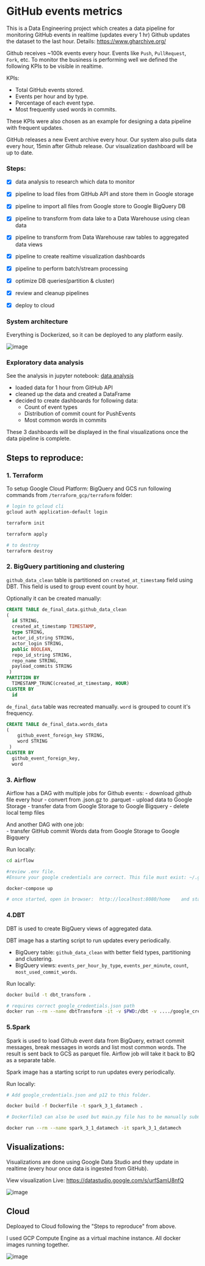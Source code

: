# GitHub events metrics

This is a Data Engineering project which creates a data pipeline for monitoring GitHub events in realtime (updates every 1 hr)
Github updates the dataset to the last hour.
Details: https://www.gharchive.org/

Github receives ~100k events every hour. Events like `Push`, `PullRequest`, `Fork`, etc. To monitor the business is performing well we defined the following KPIs to be visible in realtime.

KPIs:
- Total GitHub events stored.
- Events per hour and by type.
- Percentage of each event type.
- Most frequently used words in commits.

These KPIs were also chosen as an example for designing a data pipeline with frequent updates.

GitHub releases a new Event archive every hour. Our system also pulls data every hour, 15min after Github release. Our visualization dashboard will be up to date.


### Steps:
 - [x] data analysis to research which data to monitor
 - [x] pipeline to load files from GitHub API and store them in Google storage
 - [x] pipeline to import all files from Google store to Google BigQuery DB
 - [x] pipeline to transform from data lake to a Data Warehouse using clean data
 - [x] pipeline to transform from Data Warehouse raw tables to aggregated data views
 - [x] pipeline to create realtime visualization dashboards
 - [x] pipeline to perform batch/stream processing
 - [x] optimize DB queries(partition & cluster)
 - [x] review and cleanup pipelines
 - [x] deploy to cloud


### System architecture

Everything is Dockerized, so it can be deployed to any platform easily.

![image](https://user-images.githubusercontent.com/3721810/160255769-12c40df2-0d3d-406f-a85e-88b0c783cb2b.png)


### Exploratory data analysis

See the analysis in jupyter notebook: [data analysis](https://github.com/razorcd/data-engineering-training/blob/main/final-project/data-analysis/data_analysis.ipynb)

- loaded data for 1 hour from GitHub API
- cleaned up the data and created a DataFrame
- decided to create dashboards for following data:
    - Count of event types
    - Distribution of commit count for PushEvents
    - Most common words in commits

These 3 dashboards will be displayed in the final visualizations once the data pipeline is complete.    


## Steps to reproduce:

### 1. Terraform

To setup Google Cloud Platform: BigQuery and GCS run following commands from `/terraform_gcp/terraform` folder:

```sh
# login to gcloud cli
gcloud auth application-default login   

terraform init

terraform apply

# to destroy
terraform destroy
```

### 2. BigQuery partitioning and clustering

`github_data_clean` table is partitioned on `created_at_timestamp` field using DBT. This field is used to group event count by hour.

Optionally it can be created manually:
```sql
CREATE TABLE de_final_data.github_data_clean
(
  id STRING,
  created_at_timestamp TIMESTAMP,
  type STRING,
  actor_id_string STRING,
  actor_login STRING,
  public BOOLEAN,
  repo_id_string STRING,
  repo_name STRING,
  payload_commits STRING
 )
PARTITION BY 
  TIMESTAMP_TRUNC(created_at_timestamp, HOUR)
CLUSTER BY
  id
```


`de_final_data` table was recreated manually. `word` is grouped to count it's frequency.

```sql
CREATE TABLE de_final_data.words_data
(
    github_event_foreign_key STRING,
    word STRING
 )
CLUSTER BY
  github_event_foreign_key,
  word
```


### 3. Airflow

Airflow has a DAG with multiple jobs for Github events: 
    - download github file every hour
    - convert from .json.gz to .parquet
    - upload data to Google Storage
    - transfer data from Google Storage to Google Bigquery
    - delete local temp files

And another DAG with one job:    
    - transfer GitHub commit Words data from Google Storage to Google Bigquery

Run locally:    
```sh
cd airflow

#review .env file. 
#Ensure your google credentials are correct. This file must exist: ~/.google/credentials/google_credentials.json.

docker-compose up

# once started, open in browser:  http://localhost:8080/home    and start both DAGs
```

### 4.DBT
DBT is used to create BigQuery views of aggregated data. 

DBT image has a starting script to run updates every periodically.

- BigQuery table: `github_data_clean` with better field types, partitioning and clustering.
- BigQuery views: `events_per_hour_by_type`, `events_per_minute`, `count`, `most_used_commit_words`.

Run locally:
```sh
docker build -t dbt_transform .

# requires correct google_credentials.json path
docker run --rm --name dbtTransform -it -v $PWD:/dbt -v ..../google_credentials.json:/dbt/google_credentials.json -v profiles.yml:/root/.dbt/profiles.yml dbt_transform
```

### 5.Spark

Spark is used to load Github event data from BigQuery, extract commit messages, break messages in words and list most common words. The result is sent back to GCS as parquet file. Airflow job will take it back to BQ as a separate table.

Spark image has a starting script to run updates every periodically.

Run locally:
```sh
# Add google_credentials.json and p12 to this folder.

docker build -f Dockerfile -t spark_3_1_datamech . 

# Dockerfile3 can also be used but main.py file has to be manually submitted. See Dockerfile3 for comments.

docker run --rm --name spark_3_1_datamech -it spark_3_1_datamech
```


## Visualizations:

Visualizations are done using Google Data Studio and they update in realtime (every hour once data is ingested from GitHub).

View visualization Live: https://datastudio.google.com/s/urfSamU8nfQ

![image](https://user-images.githubusercontent.com/3721810/160303922-e308bc6c-ce06-4d36-9b22-13b6d9fb01ed.png)



## Cloud

Deploayed to Cloud following the "Steps to reproduce" from above.

I used GCP Compute Engine as a virtual machine instance. All docker images running together.

![image](https://user-images.githubusercontent.com/3721810/160302367-dd8f1186-2678-4bd1-8304-1e5c3089cae3.png)


